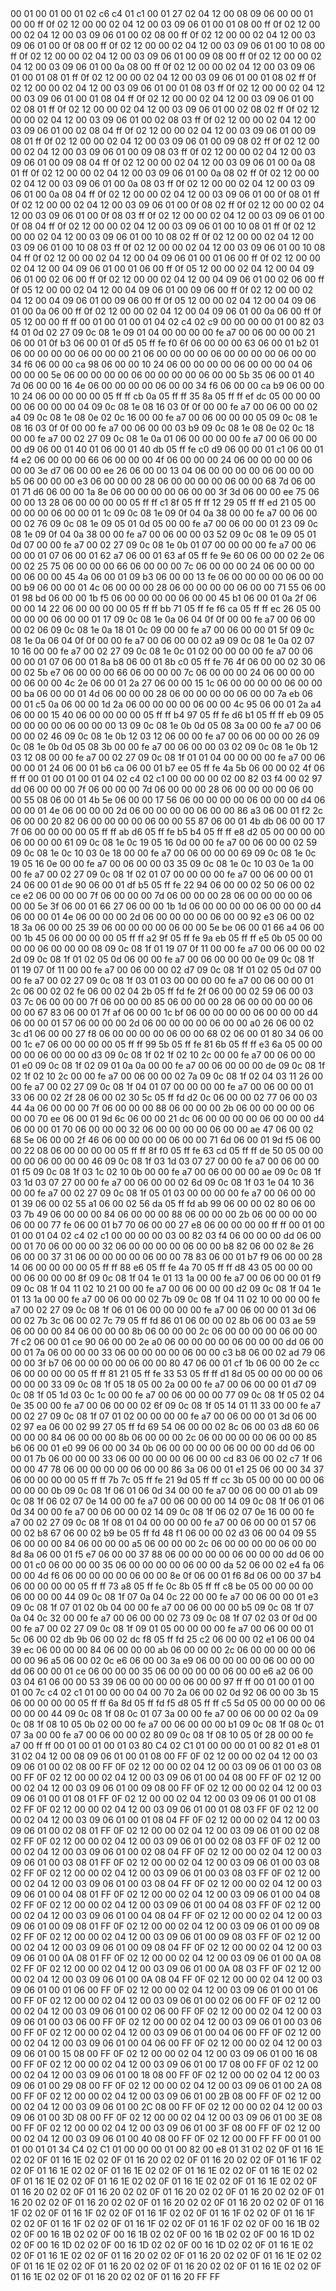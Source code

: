 <METERDATA>
<OBISCODES>
00 01 00 01 00 01 02 c6 c4 01 c1 00 01 27 02 04 12 00 08 09 06 00 00 01 00 00 ff 0f 02 12 00 00 02 04 12 00 03 09 06 01 00 01 08 00 ff 0f 02 12 00 00 02 04 12 00 03 09 06 01 00 02 08 00 ff 0f 02 12 00 00 02 04 12 00 03 09 06 01 00 0f 08 00 ff 0f 02 12 00 00 02 04 12 00 03 09 06 01 00 10 08 00 ff 0f 02 12 00 00 02 04 12 00 03 09 06 01 00 09 08 00 ff 0f 02 12 00 00 02 04 12 00 03 09 06 01 00 0a 08 00 ff 0f 02 12 00 00 02 04 12 00 03 09 06 01 00 01 08 01 ff 0f 02 12 00 00 02 04 12 00 03 09 06 01 00 01 08 02 ff 0f 02 12 00 00 02 04 12 00 03 09 06 01 00 01 08 03 ff 0f 02 12 00 00 02 04 12 00 03 09 06 01 00 01 08 04 ff 0f 02 12 00 00 02 04 12 00 03 09 06 01 00 02 08 01 ff 0f 02 12 00 00 02 04 12 00 03 09 06 01 00 02 08 02 ff 0f 02 12 00 00 02 04 12 00 03 09 06 01 00 02 08 03 ff 0f 02 12 00 00 02 04 12 00 03 09 06 01 00 02 08 04 ff 0f 02 12 00 00 02 04 12 00 03 09 06 01 00 09 08 01 ff 0f 02 12 00 00 02 04 12 00 03 09 06 01 00 09 08 02 ff 0f 02 12 00 00 02 04 12 00 03 09 06 01 00 09 08 03 ff 0f 02 12 00 00 02 04 12 00 03 09 06 01 00 09 08 04 ff 0f 02 12 00 00 02 04 12 00 03 09 06 01 00 0a 08 01 ff 0f 02 12 00 00 02 04 12 00 03 09 06 01 00 0a 08 02 ff 0f 02 12 00 00 02 04 12 00 03 09 06 01 00 0a 08 03 ff 0f 02 12 00 00 02 04 12 00 03 09 06 01 00 0a 08 04 ff 0f 02 12 00 00 02 04 12 00 03 09 06 01 00 0f 08 01 ff 0f 02 12 00 00 02 04 12 00 03 09 06 01 00 0f 08 02 ff 0f 02 12 00 00 02 04 12 00 03 09 06 01 00 0f 08 03 ff 0f 02 12 00 00 02 04 12 00 03 09 06 01 00 0f 08 04 ff 0f 02 12 00 00 02 04 12 00 03 09 06 01 00 10 08 01 ff 0f 02 12 00 00 02 04 12 00 03 09 06 01 00 10 08 02 ff 0f 02 12 00 00 02 04 12 00 03 09 06 01 00 10 08 03 ff 0f 02 12 00 00 02 04 12 00 03 09 06 01 00 10 08 04 ff 0f 02 12 00 00 02 04 12 00 04 09 06 01 00 01 06 00 ff 0f 02 12 00 00 02 04 12 00 04 09 06 01 00 01 06 00 ff 0f 05 12 00 00 02 04 12 00 04 09 06 01 00 02 06 00 ff 0f 02 12 00 00 02 04 12 00 04 09 06 01 00 02 06 00 ff 0f 05 12 00 00 02 04 12 00 04 09 06 01 00 09 06 00 ff 0f 02 12 00 00 02 04 12 00 04 09 06 01 00 09 06 00 ff 0f 05 12 00 00 02 04 12 00 04 09 06 01 00 0a 06 00 ff 0f 02 12 00 00 02 04 12 00 04 09 06 01 00 0a 06 00 ff 0f 05 12 00 00 ff ff 
</OBISCODES>
<OBISDATA>
00 01 00 01 00 01 04 02 c4 02 c9 00 00 00 00 01 00 82 03 f4 01 0d 02 27 09 0c 08 1e 09 01 04 00 00 00 00 fe a7 00 06 00 00 00 21 06 00 01 0f b3 06 00 01 0f d5 05 ff fe f0 6f 06 00 00 00 63 06 00 01 b2 01 06 00 00 00 00 06 00 00 00 21 06 00 00 00 00 06 00 00 00 00 06 00 00 34 f6 06 00 00 ca 98 06 00 00 10 24 06 00 00 00 00 06 00 00 00 04 06 00 00 00 5e 06 00 00 00 00 06 00 00 00 00 06 00 00 5b 35 06 00 01 40 7d 06 00 00 16 4e 06 00 00 00 00 06 00 00 34 f6 06 00 00 ca b9 06 00 00 10 24 06 00 00 00 00 05 ff ff cb 0a 05 ff ff 35 8a 05 ff ff ef dc 05 00 00 00 00 06 00 00 00 04 09 0c 08 1e 08 16 03 0f 0f 00 00 fe a7 00 06 00 00 02 a4 09 0c 08 1e 08 0e 02 0c 16 00 00 fe a7 00 06 00 00 00 05 09 0c 08 1e 08 16 03 0f 0f 00 00 fe a7 00 06 00 00 03 b9 09 0c 08 1e 08 0e 02 0c 18 00 00 fe a7 00 02 27 09 0c 08 1e 0a 01 06 00 00 00 00 fe a7 00 06 00 00 00 d9 06 00 01 40 01 06 00 01 40 db 05 ff fe c0 d9 06 00 00 01 c1 06 00 01 f4 e2 06 00 00 00 66 06 00 00 00 4f 06 00 00 00 24 06 00 00 00 00 06 00 00 3e d7 06 00 00 ee 26 06 00 00 13 04 06 00 00 00 00 06 00 00 00 b5 06 00 00 00 e3 06 00 00 00 28 06 00 00 00 00 06 00 00 68 7d 06 00 01 71 d6 06 00 00 1a 8e 06 00 00 00 00 06 00 00 3f 3d 06 00 00 ee 75 06 00 00 13 28 06 00 00 00 00 05 ff ff c1 8f 05 ff ff 12 29 05 ff ff ed 21 05 00 00 00 00 06 00 00 01 1c 09 0c 08 1e 09 0f 04 0a 38 00 00 fe a7 00 06 00 00 02 76 09 0c 08 1e 09 05 01 0d 05 00 00 fe a7 00 06 00 00 01 23 09 0c 08 1e 09 0f 04 0a 38 00 00 fe a7 00 06 00 00 03 52 09 0c 08 1e 09 05 01 0d 07 00 00 fe a7 00 02 27 09 0c 08 1e 0b 01 07 00 00 00 00 fe a7 00 06 00 00 01 07 06 00 01 62 a7 06 00 01 63 af 05 ff fe 9e 60 06 00 00 02 2e 06 00 02 25 75 06 00 00 00 66 06 00 00 00 7c 06 00 00 00 24 06 00 00 00 00 06 00 00 45 4a 06 00 01 09 b3 06 00 00 13 fe 06 00 00 00 00 06 00 00 00 b9 06 00 00 01 4c 06 00 00 00 28 06 00 00 00 00 06 00 00 71 55 06 00 01 98 bd 06 00 00 1b f5 06 00 00 00 00 06 00 00 45 b1 06 00 01 0a 2f 06 00 00 14 22 06 00 00 00 00 05 ff ff bb 71 05 ff fe f6 ca 05 ff ff ec 26 05 00 00 00 00 06 00 00 01 17 09 0c 08 1e 0a 06 04 0f 0f 00 00 fe a7 00 06 00 00 02 06 09 0c 08 1e 0a 18 01 0c 09 00 00 fe a7 00 06 00 00 01 5f 09 0c 08 1e 0a 06 04 0f 0f 00 00 fe a7 00 06 00 00 02 a9 09 0c 08 1e 0a 02 07 10 16 00 00 fe a7 00 02 27 09 0c 08 1e 0c 01 02 00 00 00 00 fe a7 00 06 00 00 01 07 06 00 01 8a b8 06 00 01 8b c0 05 ff fe 76 4f 06 00 00 02 30 06 00 02 5b e7 06 00 00 00 66 06 00 00 00 7c 06 00 00 00 24 06 00 00 00 00 06 00 00 4c 2e 06 00 01 2a 27 06 00 00 15 1c 06 00 00 00 00 06 00 00 00 ba 06 00 00 01 4d 06 00 00 00 28 06 00 00 00 00 06 00 00 7a eb 06 00 01 c5 0a 06 00 00 1d 2a 06 00 00 00 00 06 00 00 4c 95 06 00 01 2a a4 06 00 00 15 40 06 00 00 00 00 05 ff ff b4 97 05 ff fe d6 b1 05 ff ff eb 09 05 00 00 00 00 06 00 00 00 13 09 0c 08 1e 0b 0d 05 08 3a 00 00 fe a7 00 06 00 00 02 46 09 0c 08 1e 0b 12 03 12 06 00 00 fe a7 00 06 00 00 00 26 09 0c 08 1e 0b 0d 05 08 3b 00 00 fe a7 00 06 00 00 03 02 09 0c 08 1e 0b 12 03 12 08 00 00 fe a7 00 02 27 09 0c 08 1f 01 01 04 00 00 00 00 fe a7 00 06 00 00 01 24 06 00 01 b6 ca 06 00 01 b7 ee 05 ff fe 4a 5b 06 00 00 02 4f 06 ff ff 
00 01 00 01 00 01 04 02 c4 02 c1 00 00 00 00 02 00 82 03 f4 00 02 97 dd 06 00 00 00 7f 06 00 00 00 7d 06 00 00 00 28 06 00 00 00 00 06 00 00 55 08 06 00 01 4b 5e 06 00 00 17 56 06 00 00 00 00 06 00 00 00 d4 06 00 00 01 4e 06 00 00 00 2d 06 00 00 00 00 06 00 00 86 a3 06 00 01 f2 2c 06 00 00 20 82 06 00 00 00 00 06 00 00 55 87 06 00 01 4b db 06 00 00 17 7f 06 00 00 00 00 05 ff ff ab d6 05 ff fe b5 b4 05 ff ff e8 d2 05 00 00 00 00 06 00 00 00 61 09 0c 08 1e 0c 19 05 16 0d 00 00 fe a7 00 06 00 00 02 59 09 0c 08 1e 0c 10 03 0e 18 00 00 fe a7 00 06 00 00 00 69 09 0c 08 1e 0c 19 05 16 0e 00 00 fe a7 00 06 00 00 03 35 09 0c 08 1e 0c 10 03 0e 1a 00 00 fe a7 00 02 27 09 0c 08 1f 02 01 07 00 00 00 00 fe a7 00 06 00 00 01 24 06 00 01 de 90 06 00 01 df b5 05 ff fe 22 94 06 00 00 02 50 06 00 02 ce e2 06 00 00 00 7f 06 00 00 00 7d 06 00 00 00 28 06 00 00 00 00 06 00 00 5e 3f 06 00 01 66 27 06 00 00 1b 1d 06 00 00 00 00 06 00 00 00 d4 06 00 00 01 4e 06 00 00 00 2d 06 00 00 00 00 06 00 00 92 e3 06 00 02 18 3a 06 00 00 25 39 06 00 00 00 00 06 00 00 5e be 06 00 01 66 a4 06 00 00 1b 45 06 00 00 00 00 05 ff ff a2 9f 05 ff fe 9a eb 05 ff ff e5 0b 05 00 00 00 00 06 00 00 00 08 09 0c 08 1f 01 19 07 0f 11 00 00 fe a7 00 06 00 00 02 2d 09 0c 08 1f 01 02 05 0d 06 00 00 fe a7 00 06 00 00 00 0e 09 0c 08 1f 01 19 07 0f 11 00 00 fe a7 00 06 00 00 02 d7 09 0c 08 1f 01 02 05 0d 07 00 00 fe a7 00 02 27 09 0c 08 1f 03 01 03 00 00 00 00 fe a7 00 06 00 00 01 2c 06 00 02 02 fe 06 00 02 04 2b 05 ff fd fe 2f 06 00 00 02 59 06 00 03 03 7c 06 00 00 00 7f 06 00 00 00 85 06 00 00 00 28 06 00 00 00 00 06 00 00 67 83 06 00 01 7f af 06 00 00 1c bf 06 00 00 00 00 06 00 00 00 d4 06 00 00 01 57 06 00 00 00 2d 06 00 00 00 00 06 00 00 a0 26 06 00 02 3c d1 06 00 00 27 f8 06 00 00 00 00 06 00 00 68 02 06 00 01 80 34 06 00 00 1c e7 06 00 00 00 00 05 ff ff 99 5b 05 ff fe 81 6b 05 ff ff e3 6a 05 00 00 00 00 06 00 00 00 d3 09 0c 08 1f 02 1f 02 10 2c 00 00 fe a7 00 06 00 00 01 e0 09 0c 08 1f 02 09 01 0a 0a 00 00 fe a7 00 06 00 00 00 de 09 0c 08 1f 02 1f 02 10 2c 00 00 fe a7 00 06 00 00 02 7a 09 0c 08 1f 02 04 03 11 26 00 00 fe a7 00 02 27 09 0c 08 1f 04 01 07 00 00 00 00 fe a7 00 06 00 00 01 33 06 00 02 2f 28 06 00 02 30 5c 05 ff fd d2 0c 06 00 00 02 77 06 00 03 44 4a 06 00 00 00 7f 06 00 00 00 88 06 00 00 00 2b 06 00 00 00 00 06 00 00 70 ee 06 00 01 9d 6c 06 00 00 21 dc 06 00 00 00 00 06 00 00 00 d4 06 00 00 01 70 06 00 00 00 32 06 00 00 00 00 06 00 00 ae 47 06 00 02 68 5e 06 00 00 2f 46 06 00 00 00 00 06 00 00 71 6d 06 00 01 9d f5 06 00 00 22 08 06 00 00 00 00 05 ff ff 8f f0 05 ff fe 63 cd 05 ff ff de 50 05 00 00 00 00 06 00 00 00 46 09 0c 08 1f 03 1d 03 07 27 00 00 fe a7 00 06 00 00 01 f5 09 0c 08 1f 03 1c 02 10 0b 00 00 fe a7 00 06 00 00 00 ae 09 0c 08 1f 03 1d 03 07 27 00 00 fe a7 00 06 00 00 02 6d 09 0c 08 1f 03 1e 04 10 36 00 00 fe a7 00 02 27 09 0c 08 1f 05 01 03 00 00 00 00 fe a7 00 06 00 00 01 39 06 00 02 55 a1 06 00 02 56 da 05 ff fd ab 99 06 00 00 02 80 06 00 03 7b 49 06 00 00 00 84 06 00 00 00 88 06 00 00 00 2b 06 00 00 00 00 06 00 00 77 fe 06 00 01 b7 70 06 00 00 27 e8 06 00 00 00 00 ff ff 
00 01 00 01 00 01 04 02 c4 02 c1 00 00 00 00 03 00 82 03 f4 06 00 00 00 dd 06 00 00 01 70 06 00 00 00 32 06 00 00 00 00 06 00 00 b8 82 06 00 02 8e 26 06 00 00 37 31 06 00 00 00 00 06 00 00 78 83 06 00 01 b7 f9 06 00 00 28 14 06 00 00 00 00 05 ff ff 88 e6 05 ff fe 4a 70 05 ff ff d8 43 05 00 00 00 00 06 00 00 00 8f 09 0c 08 1f 04 1e 01 13 1a 00 00 fe a7 00 06 00 00 01 f9 09 0c 08 1f 04 11 02 10 21 00 00 fe a7 00 06 00 00 00 d2 09 0c 08 1f 04 1e 01 13 1a 00 00 fe a7 00 06 00 00 02 7b 09 0c 08 1f 04 11 02 10 00 00 00 fe a7 00 02 27 09 0c 08 1f 06 01 06 00 00 00 00 fe a7 00 06 00 00 01 3d 06 00 02 7b 3c 06 00 02 7c 79 05 ff fd 86 01 06 00 00 02 8b 06 00 03 ae 59 06 00 00 00 84 06 00 00 00 8b 06 00 00 00 2c 06 00 00 00 00 06 00 00 7f c2 06 00 01 ce 90 06 00 00 2e a0 06 00 00 00 00 06 00 00 00 dd 06 00 00 01 7a 06 00 00 00 33 06 00 00 00 00 06 00 00 c3 b8 06 00 02 ad 79 06 00 00 3f b7 06 00 00 00 00 06 00 00 80 47 06 00 01 cf 1b 06 00 00 2e cc 06 00 00 00 00 05 ff ff 81 21 05 ff fe 33 53 05 ff ff d1 8d 05 00 00 00 00 06 00 00 00 33 09 0c 08 1f 05 18 05 00 2a 00 00 fe a7 00 06 00 00 01 d7 09 0c 08 1f 05 1d 03 0c 1c 00 00 fe a7 00 06 00 00 00 77 09 0c 08 1f 05 02 04 0e 35 00 00 fe a7 00 06 00 00 02 6f 09 0c 08 1f 05 14 01 11 33 00 00 fe a7 00 02 27 09 0c 08 1f 07 01 02 00 00 00 00 fe a7 00 06 00 00 01 3d 06 00 02 97 ea 06 00 02 99 27 05 ff fd 69 54 06 00 00 02 8c 06 00 03 d8 60 06 00 00 00 84 06 00 00 00 8b 06 00 00 00 2c 06 00 00 00 00 06 00 00 85 b6 06 00 01 e0 99 06 00 00 34 0b 06 00 00 00 00 06 00 00 00 dd 06 00 00 01 7b 06 00 00 00 33 06 00 00 00 00 06 00 00 cd 83 06 00 02 c7 1f 06 00 00 47 78 06 00 00 00 00 06 00 00 86 3a 06 00 01 e1 25 06 00 00 34 37 06 00 00 00 00 05 ff ff 7b 7c 05 ff fe 21 9d 05 ff ff cc 3b 05 00 00 00 00 06 00 00 00 0b 09 0c 08 1f 06 01 06 0d 34 00 00 fe a7 00 06 00 00 01 ab 09 0c 08 1f 06 02 07 0e 14 00 00 fe a7 00 06 00 00 00 14 09 0c 08 1f 06 01 06 0d 34 00 00 fe a7 00 06 00 00 02 14 09 0c 08 1f 06 02 07 0e 16 00 00 fe a7 00 02 27 09 0c 08 1f 08 01 04 00 00 00 00 fe a7 00 06 00 00 01 57 06 00 02 b8 67 06 00 02 b9 be 05 ff fd 48 f1 06 00 00 02 d3 06 00 04 09 55 06 00 00 00 84 06 00 00 00 a5 06 00 00 00 2c 06 00 00 00 00 06 00 00 8d 8a 06 00 01 f5 e7 06 00 00 37 88 06 00 00 00 00 06 00 00 00 dd 06 00 00 01 c0 06 00 00 00 35 06 00 00 00 00 06 00 00 da 52 06 00 02 e4 fa 06 00 00 4d f6 06 00 00 00 00 06 00 00 8e 0f 06 00 01 f6 8d 06 00 00 37 b4 06 00 00 00 00 05 ff ff 73 a8 05 ff fe 0c 8b 05 ff ff c8 be 05 00 00 00 00 06 00 00 00 44 09 0c 08 1f 07 0a 04 0c 22 00 00 fe a7 00 06 00 00 01 e3 09 0c 08 1f 07 01 02 0b 04 00 00 fe a7 00 06 00 00 00 b5 09 0c 08 1f 07 0a 04 0c 32 00 00 fe a7 00 06 00 00 02 73 09 0c 08 1f 07 02 03 0f 0d 00 00 fe a7 00 02 27 09 0c 08 1f 09 01 05 00 00 00 00 fe a7 00 06 00 00 01 5c 06 00 02 db 9b 06 00 02 dc f8 05 ff fd 25 c2 06 00 00 02 e1 06 00 04 39 ec 06 00 00 00 84 06 00 00 00 ab 06 00 00 00 2c 06 00 00 00 00 06 00 00 96 a5 06 00 02 0c e6 06 00 00 3a e9 06 00 00 00 00 06 00 00 00 dd 06 00 00 01 ce 06 00 00 00 35 06 00 00 00 00 06 00 00 e6 a2 06 00 03 04 61 06 00 00 53 39 06 00 00 00 00 06 00 00 97 ff ff 
00 01 00 01 00 01 00 7c c4 02 c1 01 00 00 00 04 00 70 2a 06 00 02 0d 92 06 00 00 3b 15 06 00 00 00 00 05 ff ff 6a 8d 05 ff fd f5 d8 05 ff ff c5 5d 05 00 00 00 00 06 00 00 00 44 09 0c 08 1f 08 0c 01 07 3a 00 00 fe a7 00 06 00 00 02 0a 09 0c 08 1f 08 10 05 0b 02 00 00 fe a7 00 06 00 00 00 b1 09 0c 08 1f 08 0c 01 07 3a 00 00 fe a7 00 06 00 00 02 80 09 0c 08 1f 08 10 05 0f 28 00 00 fe a7 00 ff ff 
</OBISDATA>
<SCALAROBISCODES>
00 01 00 01 00 01 03 80 C4 02 C1 01 00 00 00 01 00 82 01 e8 01 31 02 04 12 00 08 09 06 01 00 01 08 00 FF 0F 02 12 00 00 02 04 12 00 03 09 06 01 00 02 08 00 FF 0F 02 12 00 00 02 04 12 00 03 09 06 01 00 03 08 00 FF 0F 02 12 00 00 02 04 12 00 03 09 06 01 00 04 08 00 FF 0F 02 12 00 00 02 04 12 00 03 09 06 01 00 09 08 00 FF 0F 02 12 00 00 02 04 12 00 03 09 06 01 00 01 08 01 FF 0F 02 12 00 00 02 04 12 00 03 09 06 01 00 01 08 02 FF 0F 02 12 00 00 02 04 12 00 03 09 06 01 00 01 08 03 FF 0F 02 12 00 00 02 04 12 00 03 09 06 01 00 01 08 04 FF 0F 02 12 00 00 02 04 12 00 03 09 06 01 00 02 08 01 FF 0F 02 12 00 00 02 04 12 00 03 09 06 01 00 02 08 02 FF 0F 02 12 00 00 02 04 12 00 03 09 06 01 00 02 08 03 FF 0F 02 12 00 00 02 04 12 00 03 09 06 01 00 02 08 04 FF 0F 02 12 00 00 02 04 12 00 03 09 06 01 00 03 08 01 FF 0F 02 12 00 00 02 04 12 00 03 09 06 01 00 03 08 02 FF 0F 02 12 00 00 02 04 12 00 03 09 06 01 00 03 08 03 FF 0F 02 12 00 00 02 04 12 00 03 09 06 01 00 03 08 04 FF 0F 02 12 00 00 02 04 12 00 03 09 06 01 00 04 08 01 FF 0F 02 12 00 00 02 04 12 00 03 09 06 01 00 04 08 02 FF 0F 02 12 00 00 02 04 12 00 03 09 06 01 00 04 08 03 FF 0F 02 12 00 00 02 04 12 00 03 09 06 01 00 04 08 04 FF 0F 02 12 00 00 02 04 12 00 03 09 06 01 00 09 08 01 FF 0F 02 12 00 00 02 04 12 00 03 09 06 01 00 09 08 02 FF 0F 02 12 00 00 02 04 12 00 03 09 06 01 00 09 08 03 FF 0F 02 12 00 00 02 04 12 00 03 09 06 01 00 09 08 04 FF 0F 02 12 00 00 02 04 12 00 03 09 06 01 00 0A 08 01 FF 0F 02 12 00 00 02 04 12 00 03 09 06 01 00 0A 08 02 FF 0F 02 12 00 00 02 04 12 00 03 09 06 01 00 0A 08 03 FF 0F 02 12 00 00 02 04 12 00 03 09 06 01 00 0A 08 04 FF 0F 02 12 00 00 02 04 12 00 03 09 06 01 00 01 06 00 FF 0F 02 12 00 00 02 04 12 00 03 09 06 01 00 01 06 00 FF 0F 02 12 00 00 02 04 12 00 03 09 06 01 00 02 06 00 FF 0F 02 12 00 00 02 04 12 00 03 09 06 01 00 02 06 00 FF 0F 02 12 00 00 02 04 12 00 03 09 06 01 00 03 06 00 FF 0F 02 12 00 00 02 04 12 00 03 09 06 01 00 03 06 00 FF 0F 02 12 00 00 02 04 12 00 03 09 06 01 00 04 06 00 FF 0F 02 12 00 00 02 04 12 00 03 09 06 01 00 04 06 00 FF 0F 02 12 00 00 02 04 12 00 03 09 06 01 00 15 08 00 FF 0F 02 12 00 00 02 04 12 00 03 09 06 01 00 16 08 00 FF 0F 02 12 00 00 02 04 12 00 03 09 06 01 00 17 08 00 FF 0F 02 12 00 00 02 04 12 00 03 09 06 01 00 18 08 00 FF 0F 02 12 00 00 02 04 12 00 03 09 06 01 00 29 08 00 FF 0F 02 12 00 00 02 04 12 00 03 09 06 01 00 2A 08 00 FF 0F 02 12 00 00 02 04 12 00 03 09 06 01 00 2B 08 00 FF 0F 02 12 00 00 02 04 12 00 03 09 06 01 00 2C 08 00 FF 0F 02 12 00 00 02 04 12 00 03 09 06 01 00 3D 08 00 FF 0F 02 12 00 00 02 04 12 00 03 09 06 01 00 3E 08 00 FF 0F 02 12 00 00 02 04 12 00 03 09 06 01 00 3F 08 00 FF 0F 02 12 00 00 02 04 12 00 03 09 06 01 00 40 08 00 FF 0F 02 12 00 00 FF FF
</SCALAROBISCODES>
<SCALAROBISDATA>
00 01 00 01 00 01 01 34 C4 02 C1 01 00 00 00 01 00 82 00 e8 01 31 02 02 0F 01 16 1E 02 02 0F 01 16 1E 02 02 0F 01 16 20 02 02 0F 01 16 20 02 02 0F 01 16 1F 02 02 0F 01 16 1E 02 02 0F 01 16 1E 02 02 0F 01 16 1E 02 02 0F 01 16 1E 02 02 0F 01 16 1E 02 02 0F 01 16 1E 02 02 0F 01 16 1E 02 02 0F 01 16 1E 02 02 0F 01 16 20 02 02 0F 01 16 20 02 02 0F 01 16 20 02 02 0F 01 16 20 02 02 0F 01 16 20 02 02 0F 01 16 20 02 02 0F 01 16 20 02 02 0F 01 16 20 02 02 0F 01 16 1F 02 02 0F 01 16 1F 02 02 0F 01 16 1F 02 02 0F 01 16 1F 02 02 0F 01 16 1F 02 02 0F 01 16 1F 02 02 0F 01 16 1F 02 02 0F 01 16 1F 02 02 0F 00 16 1B 02 02 0F 00 16 1B 02 02 0F 00 16 1B 02 02 0F 00 16 1B 02 02 0F 00 16 1D 02 02 0F 00 16 1D 02 02 0F 00 16 1D 02 02 0F 00 16 1D 02 02 0F 01 16 1E 02 02 0F 01 16 1E 02 02 0F 01 16 20 02 02 0F 01 16 20 02 02 0F 01 16 1E 02 02 0F 01 16 1E 02 02 0F 01 16 20 02 02 0F 01 16 20 02 02 0F 01 16 1E 02 02 0F 01 16 1E 02 02 0F 01 16 20 02 02 0F 01 16 20 FF FF
</SCALAROBISDATA>
</METERDATA>